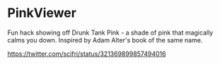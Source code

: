 PinkViewer
==========

Fun hack showing off Drunk Tank Pink - a shade of pink that magically calms you down. Inspired by Adam Alter's book of the same name.

https://twitter.com/scifri/status/321369899857494016
